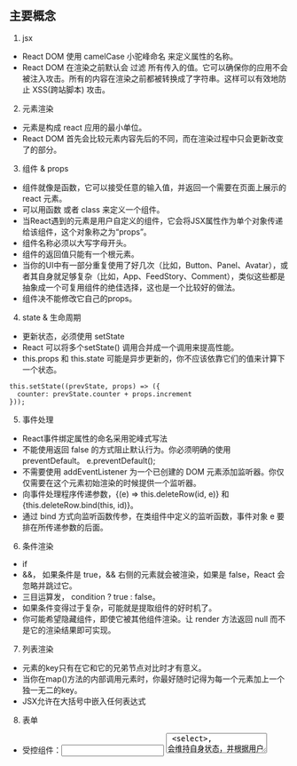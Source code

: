 ## 主要概念
1. jsx
-  React DOM 使用 camelCase 小驼峰命名 来定义属性的名称。
- React DOM 在渲染之前默认会 过滤 所有传入的值。它可以确保你的应用不会被注入攻击。所有的内容在渲染之前都被转换成了字符串。这样可以有效地防止 XSS(跨站脚本) 攻击。
2. 元素渲染
- 元素是构成 react 应用的最小单位。
- React DOM 首先会比较元素内容先后的不同，而在渲染过程中只会更新改变了的部分。
3. 组件 & props
- 组件就像是函数，它可以接受任意的输入值，并返回一个需要在页面上展示的 react 元素。
- 可以用函数 或者 class 来定义一个组件。
- 当React遇到的元素是用户自定义的组件，它会将JSX属性作为单个对象传递给该组件，这个对象称之为“props”。
- 组件名称必须以大写字母开头。
- 组件的返回值只能有一个根元素。
- 当你的UI中有一部分重复使用了好几次（比如，Button、Panel、Avatar），或者其自身就足够复杂（比如，App、FeedStory、Comment），类似这些都是抽象成一个可复用组件的绝佳选择，这也是一个比较好的做法。
- 组件决不能修改它自己的props。
4. state & 生命周期
- 更新状态，必须使用 setState
- React 可以将多个setState() 调用合并成一个调用来提高性能。
- this.props 和 this.state 可能是异步更新的，你不应该依靠它们的值来计算下一个状态。
```
this.setState((prevState, props) => ({
  counter: prevState.counter + props.increment
}));
```
5. 事件处理
- React事件绑定属性的命名采用驼峰式写法
- 不能使用返回 false 的方式阻止默认行为。你必须明确的使用 preventDefault。 e.preventDefault();
- 不需要使用 addEventListener 为一个已创建的 DOM 元素添加监听器。你仅仅需要在这个元素初始渲染的时候提供一个监听器。
- 向事件处理程序传递参数，{(e) => this.deleteRow(id, e)} 和 {this.deleteRow.bind(this, id)}。
- 通过 bind 方式向监听函数传参，在类组件中定义的监听函数，事件对象 e 要排在所传递参数的后面。
6. 条件渲染
- if
- &&， 如果条件是 true，&& 右侧的元素就会被渲染，如果是 false，React 会忽略并跳过它。
- 三目运算发， condition ? true : false。
- 如果条件变得过于复杂，可能就是提取组件的好时机了。
- 你可能希望隐藏组件，即使它被其他组件渲染。让 render 方法返回 null 而不是它的渲染结果即可实现。
7. 列表渲染
- 元素的key只有在它和它的兄弟节点对比时才有意义。
- 当你在map()方法的内部调用元素时，你最好随时记得为每一个元素加上一个独一无二的key。
- JSX允许在大括号中嵌入任何表达式
8. 表单
- 受控组件：<input> <textarea> <select>, 会维持自身状态，并根据用户输入进行更新。select标签上用value属性来表示选中项。
- 非受控组件：<input type="file"> ，该标签的value 是只读的，所以是非受控组件。
- 有处理多个受控的input元素时，你可以通过给每个元素添加一个name属性，来让处理函数根据 event.target.name的值来选择做什么。
- 有时使用受控组件可能很繁琐，因为要为数据可能发生变化的每一种方式都编写一个事件处理程序，并通过一个组件来管理全部的状态。
9. 状态提升
- 几个组件需要共用的状态数据，可以把他们提升到离他们最近的父组件中进行管理。
- 子组件中的状态提升到父组件进行管理，子组件变成受控组件。父组件通过自身的方法响应状态数据的改变。
- 状态提升比双向绑定方式要写更多的“模版代码”，但带来的好处是，你也可以更快地寻找和定位bug的工作。因为哪个组件保有状态数据，也只有它自己能够操作这些数据，发生bug的范围就被大大地减小了。此外，你也可以使用自定义逻辑来拒绝或者更改用户的输入。
10. 组合 v 继承
 - 建议使用组合，而不是继承来复用组件之间的代码。
11. react 理念
## 高级指引
1. 深入JSX
  - 可以使用点表示法引用react组件。
  - 组件以大写字母开头，小写字母会被误以为是 HTML 原生标签。
  - 不给属性传值，默认是true。
  - 这两个是等效的：
  ```
  // 1.谨慎使用此语法。
  const props = {firstName: 'Ben', lastName: 'Hector'};
  return <Greeting {...props} />;
  // 2.
  return <Greeting firstName="Ben" lastName="Hector" />;
  ```
  - React 组件也可以通过数组的形式返回多个元素(直接 return map的结果)
  - false、null、undefined 和 true 都是有效的子代，但它们不会直接被渲染。如果你想让类似 false、true、null 或 undefined 出现在输出中，你必须先把它转换成字符串 （string（value））。
  - 0 依然会被渲染。
2. 使用 PropTypes 检查类型
  - propTypes 只在开发模式下进行检查。
  - 可以将属性声明为 
    - JS 原生类型
    - 任何可被渲染的元素（包括数字、字符串、子元素或数组）。
    - 一个 React 元素
    - 是某个特定值之一
    - 限制它为列举类型之一的对象
    - 一个指定元素类型的数组
    - 一个指定类型的对象
    - 一个指定属性及其类型的对象
    - isRequired, 如果这个属性父组件没有提供时，会打印警告信息.
    - 也可以指定一个自定义验证器。
    - 
  - 可以通过配置 defaultProps 为 props定义默认值.
3. 静态类型检查 
4. Refs & DOM
  - 如果可以通过声明式实现，则尽量避免使用 refs。
  例如，不要在 Dialog 组件上直接暴露 open() 和 close() 方法，最好传递 isOpen 属性。
  - 如果想用 refs 来更新组件，请先考虑是否可以提升state
  - refs 的使用，先 创建，再使用。
  - 不能在函数式组件上使用 ref 属性，因为它们没有实例， 但是可以在函数式组件内部使用ref，只有它指向一个DOM元素或者class组件；
  ```
    class MyComponent extends React.Component {
      constructor(props) {
        super(props);

        this.inputRef = React.createRef();
      }

      render() {
        return <input type="text" ref={this.inputRef} />;
      }

      componentDidMount() {
        this.inputRef.current.focus();
      }
    }
  ```
1. 非受控组件和受控组件
- 非受控组件：子组件使用refs将数据、方法传递给父组件
- 受控组件： 父组件使用props将数据、方法传递给子组件，子组件使用方法将数据传递给父组件。
2. 性能优化
- 部署应用时，请确认使用了生产版本。
- npm run build，这将会在该项目的`build/`文件夹内创建一个生产版本的应用。只有在发布项目时才有必要这么做。
- 避免重新渲染
  - 一个组件的state 或 props 发生变化的时候，react 会重新渲染，使用diff算法。
  - 重新渲染之前会触发 shouldComponentUpdate 生命周期，默认返回 true可使 react执行更新，返回false的时候不执行更新，并且它的子组件页将不更新。
  - 重新渲染之前，会先判断   shouldComponentUpdate 的返回值，如果为false，则不更新，如果为true，调用render 函数，继续判断是否有更新，如果有更新才重新渲染。
  - react 提供 PureComponent，在 shouldComponentUpdate 中做了一个浅比较，但是可能忽略属性或状态突变的情况，比如对象。
  - 为了避免上述情况，使用确保对象、数组会发生变化的方法。比如，扩展运算符、concat等。
3. reconciliation：
- 在重新渲染的时候，render 函数会返回一个不同的react元素树。
- diff 算法
  - 比较标签名：标签名不同，旧的DOM树被销毁，重新渲染。
  - DOM元素，比较属性：如果className或style不同，更改为新的值。
  - 组件元素：执行 componentWillReceiveProps 和 componentWillUpdate   ，然后执行 render（）方法，比较 虚拟DOM 树，
  - 子节点有 key 时，key 相同的不重新渲染。index 作为key不推荐使用，可能导致无效或者更新混乱。
4. context：
- Context 提供了一种在组件之间共享此类值的方式，而不必通过组件树的每个层级显式地传递 props 。
5. Fragments：
- Fragments （<></>）可以让你聚合一个子元素列表，而不在DOM 中增加额外的节点。
- <React.Fragment key={item.id}></React.Fragment>, 可以传入 key 属性，作用 同 <></>
6. 高阶组件（HOC）
- 一个接受组件作为参数，并返回一个新的组件。
- 是 mixins 的一种升级，在一个地方定义逻辑并能对所有的组件使用。
- 是一个没有副作用的纯函数。
- 需要按照官方文档跑一个案例~~~~~~~~~~~~~~~~~~~~~~~~~~~~~~~~~[https://www.reactjscn.com/docs/higher-order-components.html](https://www.reactjscn.com/docs/higher-order-components.html)
- 高阶组件和 包裹组件之间是完全基于 props 属性的，这就使得为组件切换HOC 非常轻松。
- 不要在高阶组件内部修改（或以其他方式修改）原组件的原型属性，这样会使得两者不解耦。
- 高阶组件，可以与 其他高阶组件，甚至自身也是可组合的，它对类组价和无状态函数式组件的适用性同样好。
7. render props
- 值为函数的prop（应该是用于render的函数），在组件间共享代码的简单技术。
- 可以使用一个带有render props 的常规组件来实现大量的高阶组件。
- 也可以简单的使用children prop， children prop 可以直接放置在元素的内部，{function},此时可能需要将 children 设置为 PropTypes.func.isRequired。
- ？使用 render props 的时候，最好将方法绑定在实例上，否则如果使用 purecomponent 的时候，可能会导致不重新渲染。但是问题是为什么使用了方法绑定就可以了呢。。。。
8. 静态类型检查
  - 建议在大型代码库中国使用flow或 typeScript来代替propTypes。
9. 严格模式
  - 严格模式是用来突出显示应用程序中潜在问题的工具。
  - 严格模式检查仅在开发模式下运行；不会影响生产构建。
  -
  ```
   <React.StrictMode>
        <div>
          <ComponentOne />
          <ComponentTwo />
        </div>
   </React.StrictMode>
  // ComponentOne 和 ComponentTwo 以及它们的所有后代元素都将进行检查。
  ```
10. 使用 propTypes 类型检查
11.
